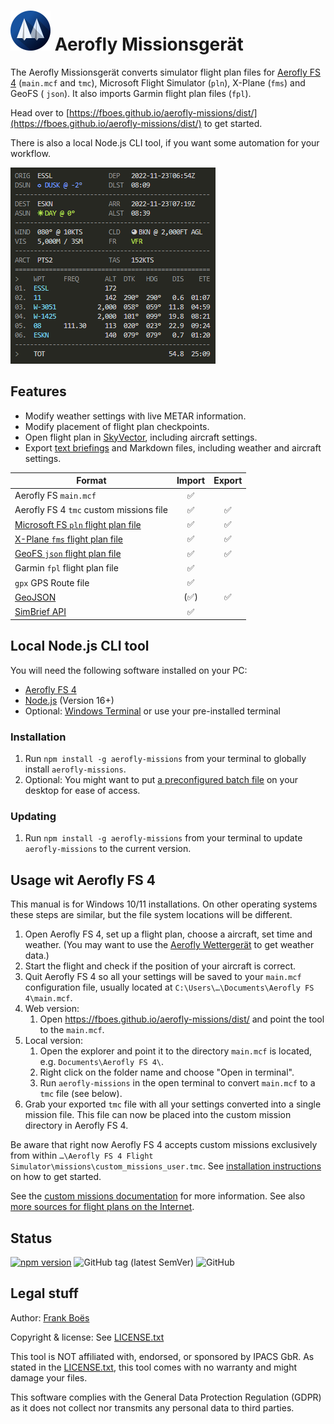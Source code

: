 # ![](docs/favicon-64x64.png) Aerofly Missionsgerät

The Aerofly Missionsgerät converts simulator flight plan files for [Aerofly FS 4](https://www.aerofly.com/) (`main.mcf` and `tmc`), Microsoft Flight Simulator (`pln`), X-Plane (`fms`) and GeoFS ( `json`). It also imports Garmin flight plan files (`fpl`).

Head over to [https://fboes.github.io/aerofly-missions/dist/](https://fboes.github.io/aerofly-missions/dist/) to get started.

There is also a local Node.js CLI tool, if you want some automation for your workflow.

![Flight plan as text briefing](docs/flightplan.png)

## Features

- Modify weather settings with live METAR information.
- Modify placement of flight plan checkpoints.
- Open flight plan in [SkyVector](https://skyvector.com/), including aircraft settings.
- Export [text briefings](docs/flightplan.md) and Markdown files, including weather and aircraft settings.

| Format                                                                                                                                              | Import | Export |
| --------------------------------------------------------------------------------------------------------------------------------------------------- | :----: | :----: |
| Aerofly FS `main.mcf`                                                                                                                               |   ✅   |        |
| Aerofly FS 4 `tmc` custom missions file                                                                                                             |   ✅   |   ✅   |
| [Microsoft FS `pln` flight plan file](https://docs.flightsimulator.com/html/Content_Configuration/Flights_And_Missions/Flight_Plan_Definitions.htm) |   ✅   |   ✅   |
| [X-Plane `fms` flight plan file](https://developer.x-plane.com/article/flightplan-files-v11-fms-file-format/)                                       |   ✅   |   ✅   |
| [GeoFS `json` flight plan file](https://www.geo-fs.com/pages/documentation.php)                                                                     |   ✅   |   ✅   |
| Garmin `fpl` flight plan file                                                                                                                       |   ✅   |        |
| `gpx` GPS Route file                                                                                                                                |   ✅   |        |
| [GeoJSON](https://geojson.org/)                                                                                                                     |  (✅)  |   ✅   |
| [SimBrief API](./docs/importing-flightplans.md)                                                                                                     |   ✅   |        |

## Local Node.js CLI tool

You will need the following software installed on your PC:

- [Aerofly FS 4](https://www.aerofly.com/)
- [Node.js](https://nodejs.org/en/) (Version 16+)
- Optional: [Windows Terminal](https://apps.microsoft.com/store/detail/windows-terminal/9N0DX20HK701) or use your pre-installed terminal

### Installation

1. Run `npm install -g aerofly-missions` from your terminal to globally install `aerofly-missions`.
2. Optional: You might want to put [a preconfigured batch file](docs/aerofly-missions.bat) on your desktop for ease of access.

### Updating

1. Run `npm install -g aerofly-missions` from your terminal to update `aerofly-missions` to the current version.

## Usage wit Aerofly FS 4

This manual is for Windows 10/11 installations. On other operating systems these steps are similar, but the file system locations will be different.

1. Open Aerofly FS 4, set up a flight plan, choose a aircraft, set time and weather. (You may want to use the [Aerofly Wettergerät](https://github.com/fboes/aerofly-wettergeraet/) to get weather data.)
1. Start the flight and check if the position of your aircraft is correct.
1. Quit Aerofly FS 4 so all your settings will be saved to your `main.mcf` configuration file, usually located at `C:\Users\…\Documents\Aerofly FS 4\main.mcf`.
1. Web version:
   1. Open https://fboes.github.io/aerofly-missions/dist/ and point the tool to the `main.mcf`.
1. Local version:
   1. Open the explorer and point it to the directory `main.mcf` is located, e.g. `Documents\Aerofly FS 4\`.
   1. Right click on the folder name and choose "Open in terminal".
   1. Run `aerofly-missions` in the open terminal to convert `main.mcf` to a `tmc` file (see below).
1. Grab your exported `tmc` file with all your settings converted into a single mission file. This file can now be placed into the custom mission directory in Aerofly FS 4.

Be aware that right now Aerofly FS 4 accepts custom missions exclusively from within `…\Aerofly FS 4 Flight Simulator\missions\custom_missions_user.tmc`. See [installation instructions](https://fboes.github.io/aerofly-missions/docs/generic-installation.html) on how to get started.

See the [custom missions documentation](docs/custom-missions.md) for more information. See also [more sources for flight plans on the Internet](docs/importing-flightplans.md).

## Status

[![npm version](https://badge.fury.io/js/aerofly-missions.svg)](https://badge.fury.io/js/aerofly-missions)
![GitHub tag (latest SemVer)](https://img.shields.io/github/v/tag/fboes/aerofly-missions.svg?sort=semver)
![GitHub](https://img.shields.io/github/license/fboes/aerofly-missions.svg)

## Legal stuff

Author: [Frank Boës](https://3960.org)

Copyright & license: See [LICENSE.txt](LICENSE.txt)

This tool is NOT affiliated with, endorsed, or sponsored by IPACS GbR. As stated in the [LICENSE.txt](LICENSE.txt), this tool comes with no warranty and might damage your files.

This software complies with the General Data Protection Regulation (GDPR) as it does not collect nor transmits any personal data to third parties.
